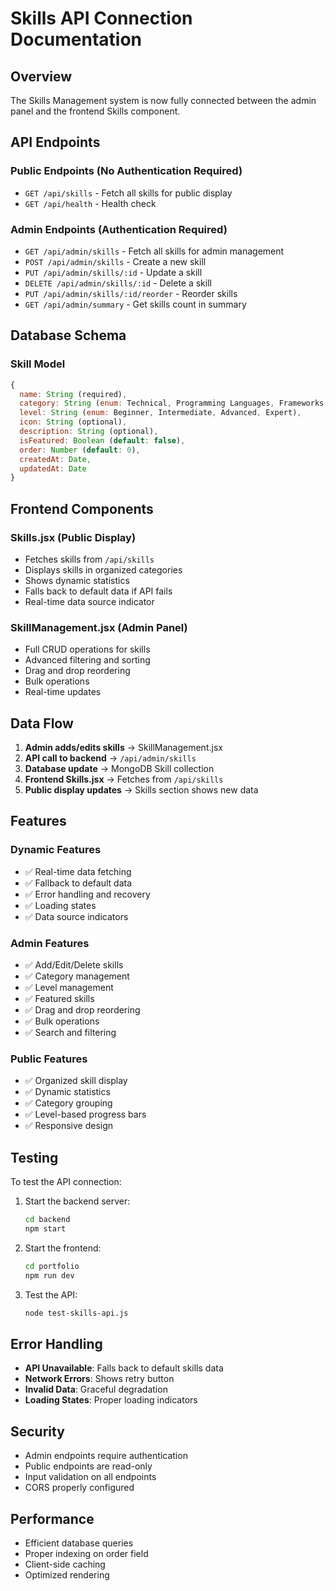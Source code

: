 # Skills API Connection Documentation

## Overview
The Skills Management system is now fully connected between the admin panel and the frontend Skills component.

## API Endpoints

### Public Endpoints (No Authentication Required)
- `GET /api/skills` - Fetch all skills for public display
- `GET /api/health` - Health check

### Admin Endpoints (Authentication Required)
- `GET /api/admin/skills` - Fetch all skills for admin management
- `POST /api/admin/skills` - Create a new skill
- `PUT /api/admin/skills/:id` - Update a skill
- `DELETE /api/admin/skills/:id` - Delete a skill
- `PUT /api/admin/skills/:id/reorder` - Reorder skills
- `GET /api/admin/summary` - Get skills count in summary

## Database Schema

### Skill Model
```javascript
{
  name: String (required),
  category: String (enum: Technical, Programming Languages, Frameworks, Tools, Soft Skills, Certifications, Languages),
  level: String (enum: Beginner, Intermediate, Advanced, Expert),
  icon: String (optional),
  description: String (optional),
  isFeatured: Boolean (default: false),
  order: Number (default: 0),
  createdAt: Date,
  updatedAt: Date
}
```

## Frontend Components

### Skills.jsx (Public Display)
- Fetches skills from `/api/skills`
- Displays skills in organized categories
- Shows dynamic statistics
- Falls back to default data if API fails
- Real-time data source indicator

### SkillManagement.jsx (Admin Panel)
- Full CRUD operations for skills
- Advanced filtering and sorting
- Drag and drop reordering
- Bulk operations
- Real-time updates

## Data Flow

1. **Admin adds/edits skills** → SkillManagement.jsx
2. **API call to backend** → `/api/admin/skills`
3. **Database update** → MongoDB Skill collection
4. **Frontend Skills.jsx** → Fetches from `/api/skills`
5. **Public display updates** → Skills section shows new data

## Features

### Dynamic Features
- ✅ Real-time data fetching
- ✅ Fallback to default data
- ✅ Error handling and recovery
- ✅ Loading states
- ✅ Data source indicators

### Admin Features
- ✅ Add/Edit/Delete skills
- ✅ Category management
- ✅ Level management
- ✅ Featured skills
- ✅ Drag and drop reordering
- ✅ Bulk operations
- ✅ Search and filtering

### Public Features
- ✅ Organized skill display
- ✅ Dynamic statistics
- ✅ Category grouping
- ✅ Level-based progress bars
- ✅ Responsive design

## Testing

To test the API connection:

1. Start the backend server:
   ```bash
   cd backend
   npm start
   ```

2. Start the frontend:
   ```bash
   cd portfolio
   npm run dev
   ```

3. Test the API:
   ```bash
   node test-skills-api.js
   ```

## Error Handling

- **API Unavailable**: Falls back to default skills data
- **Network Errors**: Shows retry button
- **Invalid Data**: Graceful degradation
- **Loading States**: Proper loading indicators

## Security

- Admin endpoints require authentication
- Public endpoints are read-only
- Input validation on all endpoints
- CORS properly configured

## Performance

- Efficient database queries
- Proper indexing on order field
- Client-side caching
- Optimized rendering
